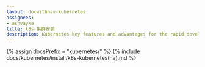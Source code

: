 ```yaml
---
layout: docwithnav-kubernetes
assignees:
- ashvayka
title: k8s-集群安装
description: Kubernetes key features and advantages for the rapid development of IoT projects and applications.
---
```


{% assign docsPrefix = "kubernetes/" %}
{% include docs/kubernetes/install/k8s-kubernetes(ha).md %}

